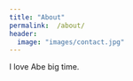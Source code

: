 ```yaml
---
title: "About"
permalink:  /about/
header:
  image: "images/contact.jpg"
---
```


I love Abe big time.
